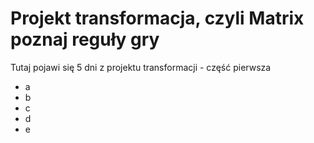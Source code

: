 # Projekt transformacja, czyli Matrix poznaj reguły gry
Tutaj pojawi się 5 dni z projektu transformacji - część pierwsza
- a
- b
- c
- d
- e
